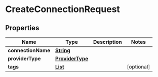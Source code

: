

# CreateConnectionRequest


## Properties

| Name | Type | Description | Notes |
|------------ | ------------- | ------------- | -------------|
|**connectionName** | [**String**](String.md) |  |  |
|**providerType** | [**ProviderType**](ProviderType.md) |  |  |
|**tags** | [**List**](List.md) |  |  [optional] |



